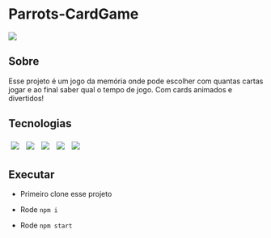 # Parrots-CardGame

<img src="./images/parrot.gif" atl="aplication video">

## Sobre

Esse projeto é um jogo da memória onde pode escolher com quantas cartas jogar e ao final saber qual o tempo de jogo. Com cards animados e divertidos!

## Tecnologias

<div>
  <img style='margin: 5px;' src="https://img.shields.io/badge/javascript%20-%2320232a.svg?&style=for-the-badge&color=F7DF1E&logo=javascript&logoColor=000000" />
  <img style='margin: 5px;' src="https://img.shields.io/badge/CSS3%20-%2320232a.svg?&style=for-the-badge&color=1572B6&logo=CSS3&logoColor=ffffff"/>
  <img style='margin: 5px;' src="https://img.shields.io/badge/HTML5%20-%2320232a.svg?&style=for-the-badge&color=E34F26&logo=HTML5&logoColor=ffffff"/>
  <img style='margin: 5px;' src="https://img.shields.io/badge/react%20-%2320232a.svg?&style=for-the-badge&color=363636&logo=react&logoColor=q61DAFB"/>
  <img style='margin: 5px;' src="https://img.shields.io/badge/transition%20-%2320232a.svg?&style=for-the-badge&color=1572B6&logo=CSS3&logoColor=ffffff"/>
</div>

## Executar

 - Primeiro clone esse projeto

 - Rode ```npm i```

 - Rode ```npm start```

